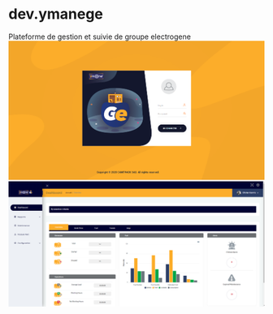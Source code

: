 # dev.ymanege
 Plateforme de gestion et suivie de groupe electrogene
    ![preview login ](/preview.PNG "login page ")
	![preview login ](/afterlogin.PNG "login page ")